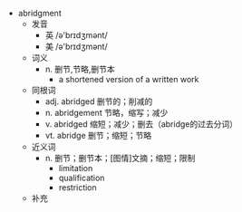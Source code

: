- abridgment
  - 发音
    - 英 /ə'brɪdʒmənt/
    - 美 /ə'brɪdʒmənt/
  - 词义
    - n. 删节,节略,删节本
      - a shortened version of a written work 
  - 同根词
    - adj. abridged 删节的；削减的
    - n. abridgement 节略，缩写；减少
    - v. abridged 缩短；减少；删去（abridge的过去分词）
    - vt. abridge 删节；缩短；节略
  - 近义词
    - n. 删节；删节本；[图情]文摘；缩短；限制
      - limitation
      - qualification
      - restriction
  - 补充